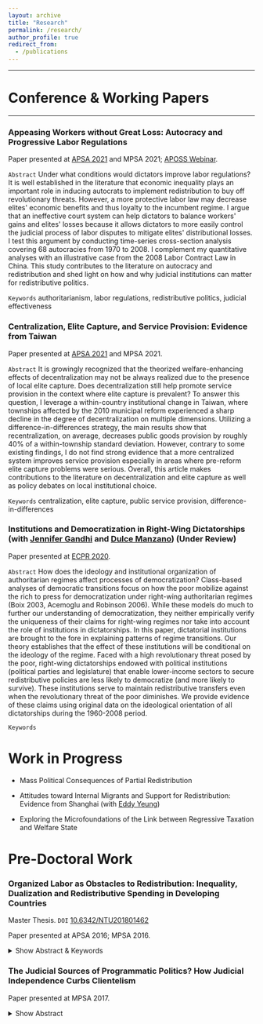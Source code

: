 ```yaml
---
layout: archive
title: "Research"
permalink: /research/
author_profile: true
redirect_from:
  - /publications
---
```


------
# Conference & Working Papers
--------------

### Appeasing Workers without Great Loss: Autocracy and Progressive Labor Regulations

Paper presented at [APSA 2021](https://tinyurl.com/yxkzhqfs) and MPSA 2021; [APOSS Webinar](https://aposs.cc/schedule/appease-workers-without-losses-autocracy-and-progressive-labor-regulations-by-hsu-yumin-wang/).

`Abstract` 
Under what conditions would dictators improve labor regulations? It is well established in the literature that economic inequality plays an important role in inducing autocrats to implement redistribution to buy off revolutionary threats. However, a more protective labor law may decrease elites' economic benefits and thus loyalty to the incumbent regime. I argue that an ineffective court system can help dictators to balance workers' gains and elites' losses because it allows dictators to more easily control the judicial process of labor disputes to mitigate elites' distributional losses. I test this argument by conducting time-series cross-section analysis covering 68 autocracies from 1970 to 2008. I complement my quantitative analyses with an illustrative case from the 2008 Labor Contract Law in China. This study contributes to the literature on autocracy and redistribution and shed light on how and why judicial institutions can matter for redistributive politics.

`Keywords` authoritarianism, labor regulations, redistributive politics, judicial effectiveness

### Centralization, Elite Capture, and Service Provision: Evidence from Taiwan

Paper presented at [APSA 2021](https://tinyurl.com/yzb568ue) and MPSA 2021.

`Abstract` It is growingly recognized that the theorized welfare-enhancing effects of decentralization may not be always realized due to the presence of local elite capture. Does decentralization still help promote service provision in the context where elite capture is prevalent? To answer this question, I leverage a within-country institutional change in Taiwan, where townships affected by the 2010 municipal reform experienced a sharp decline in the degree of decentralization on multiple dimensions. Utilizing a difference-in-differences strategy, the main results show that recentralization, on average, decreases public goods provision by roughly 40\% of a within-township standard deviation. However, contrary to some existing findings, I do not find strong evidence that a more centralized system improves service provision especially in areas where pre-reform elite capture problems were serious. Overall, this article makes contributions to the literature on decentralization and elite capture as well as policy debates on local institutional choice.

`Keywords` centralization, elite capture, public service provision, difference-in-differences

### Institutions and Democratization in Right-Wing Dictatorships (with [Jennifer Gandhi](https://www.jennifergandhi.com/) and [Dulce Manzano](http://webs.ucm.es/info/socio6ed/main/Fichas%20personal/DulceManzano/DulceManzano.htm)) (Under Review)

Paper presented at [ECPR 2020](https://ecpr.eu/Events/Event/PaperDetails/55046).

`Abstract` How does the ideology and institutional organization of authoritarian regimes affect processes of democratization? Class-based analyses of democratic transitions focus on how the poor mobilize against the rich to press for democratization under right-wing authoritarian regimes (Boix 2003, Acemoglu and Robinson 2006). While these models do much to further our understanding of democratization, they neither empirically verify the uniqueness of their claims for right-wing regimes nor take into account the role of institutions in dictatorships. In this paper, dictatorial institutions are brought to the fore in explaining patterns of regime transitions. Our theory establishes that the effect of these institutions will be conditional on the ideology of the regime. Faced with a high revolutionary threat posed by the poor, right-wing dictatorships endowed with political institutions (political parties and legislature) that enable lower-income sectors to secure redistributive policies are less likely to democratize (and more likely to survive). These institutions serve to maintain redistributive transfers even when the revolutionary threat of the poor diminishes. We provide evidence of these claims using original data on the ideological orientation of all dictatorships during the 1960-2008 period.
</details>

`Keywords` 


# Work in Progress

- Mass Political Consequences of Partial Redistribution

- Attitudes toward Internal Migrants and Support for Redistribution: Evidence from Shanghai (with [Eddy Yeung](https://eddy-yeung.github.io/))

- Exploring the Microfoundations of the Link between Regressive Taxation and Welfare State


# Pre-Doctoral Work

### Organized Labor as Obstacles to Redistribution: Inequality, Dualization and Redistributive Spending in Developing Countries

Master Thesis. `DOI` [10.6342/NTU201801462](https://www.airitilibrary.com/Publication/alDetailedMesh1?DocID=U0001-1107201817083900)

Paper presented at APSA 2016; MPSA 2016.

<details>
  <summary> Show Abstract & Keywords </summary>
  
  <code>Abstract</code>   Why do some countries redistribute more than others? So far, much of extant work has been confined to the developed countries. This study aims to overcome that drawback, situating this puzzle within the developing world. My argument builds on the reality characterizes most of developing countries: the large size of the informal sector. Combining insider-outsider theory and Meltzer and Richard model, I argue that formal sector workers impede expanding redistributive policies as economic inequality worsens. Labor divide stemming from the segmentation between formal sector and informal sector workers suggests that their preferences for redistributive policies may be different. Furthermore, rising inequality polarizes the discrepancies as a result of more redistribution demanded by the median voter who would be, with high probability, the informal sector worker. In turn, labor market insiders may hinder further redistribution as inequality rises because they may suffer from more taxation to finance more redistributive spending. I buttress this argument by time-series cross-section data covering 18 Latin American countries from 1985 to 2002. This article speaks to the emerging literature on the impact of labor market dualization on welfare regimes around the world.
  
  <code>Keywords</code>  Inequality; Working Class Divide; Redistribution; Truncated Welfare States; Informality; Latin America; Time-Series Cross-Section Data Analysis
</details>



### The Judicial Sources of Programmatic Politics? How Judicial Independence Curbs Clientelism

Paper presented at MPSA 2017.

<details>
  <summary>Show Abstract</summary>

What accounts for transitions from clientelism to programmatic politics? In line with existing dominant approach focusing on increasing electoral costs of clientelism triggered by transformation of economic structure such as economic development, mass education, urbanization, and neoliberal reform, we consider another source of costs neglected by extant literature: judicial independence. We argue that progress in judicial independence, through empowering three sets of agents—liberal judges and prosecutors, opposition parties, and critical citizens, makes it more likely that clientelistic politicians who appropriate public resources and buy votes illegally will be sanctioned by the independent courts. As such, judicial independence serves as an important momemtum that makes it difficult for the functioning of clientelism and thus pave the way for programmatic politics. Our empirical examination is twofold. First, we conduct cross-national analysis using Democratic Accountability and Linkages Project (DALP). Second, we test our argument using time-series cross-section data from V-Dem with 117 countries from 1971 to 1999. The statistical results lend support to our theoretical expectation: judicial independence hampers clientelism (in cross-sectional analysis) and is positive to programmatic linkages (in TSCS analysis). This article contributes to the emergent literature on varieties of democratic linkages.
</details>

